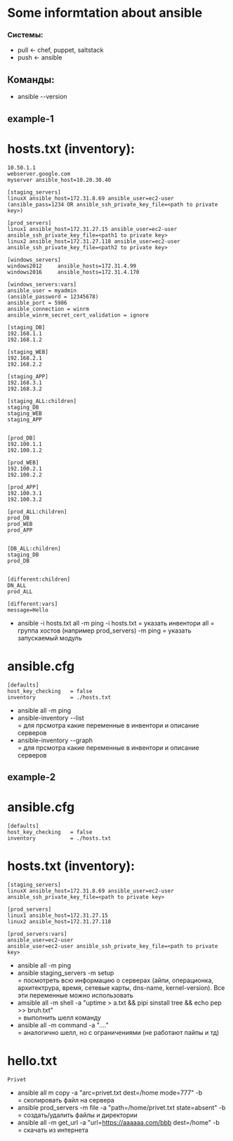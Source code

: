# Some informtation about ansible

### Системы:
 - pull <- chef, puppet, saltstack
 - push <- ansible


## Команды:
 - ansible --version


## example-1

# hosts.txt (inventory):

```
10.50.1.1
webserver.google.com
myserver ansible_host=10.20.30.40

[staging_servers]
linuxX ansible_host=172.31.8.69 ansible_user=ec2-user (ansible_pass=1234 OR ansible_ssh_private_key_file=<path to private key>)

[prod_servers]
linux1 ansible_host=172.31.27.15 ansible_user=ec2-user ansible_ssh_private_key_file=<path1 to private key>
linux2 ansible_host=172.31.27.118 ansible_user=ec2-user ansible_ssh_private_key_file=<path2 to private key>

[windows_servers]
windows2012     ansible_hosts=172.31.4.99
windows2016     ansible_hosts=172.31.4.170

[windows_servers:vars]
ansible_user = myadmin
(ansible_password = 12345678)
ansible_port = 5986
ansible_connection = winrm
ansible_winrm_secret_cert_validation = ignore

[staging_DB]
192.168.1.1
192.168.1.2

[staging_WEB]
192.168.2.1
192.168.2.2

[staging_APP]
192.168.3.1
192.168.3.2

[staging_ALL:children]
staging_DB
staging_WEB
staging_APP


[prod_DB]
192.100.1.1
192.100.1.2

[prod_WEB]
192.100.2.1
192.100.2.2

[prod_APP]
192.100.3.1
192.100.3.2

[prod_ALL:children]
prod_DB
prod_WEB
prod_APP


[DB_ALL:children]
staging_DB
prod_DB


[different:children]
DN_ALL
prod_ALL

[different:vars]
message=Hello
```


 - ansible -i hosts.txt all -m ping
-i hosts.txt    = указать инвентори
all             = группа хостов (например prod_servers)
-m ping         = указать запускаемый модуль



# ansible.cfg

```
[defaults]
host_key_checking   = false
inventory           = ./hosts.txt
```


 - ansible all -m ping
 - ansible-inventory --list  
= для прсмотра какие переменные в инвентори и описание серверов
 - ansible-inventory --graph  
= для прсмотра какие переменные в инвентори и описание серверов



## example-2



# ansible.cfg
```
[defaults]
host_key_checking   = false
inventory           = ./hosts.txt
```
# hosts.txt (inventory):
```
[staging_servers]
linuxX ansible_host=172.31.8.69 ansible_user=ec2-user ansible_ssh_private_key_file=<path to private key>

[prod_servers]
linux1 ansible_host=172.31.27.15 
linux2 ansible_host=172.31.27.118

[prod_servers:vars]
ansible_user=ec2-user
ansible_user=ec2-user ansible_ssh_private_key_file=<path to private key>
```

 - ansible all -m ping
 - ansible staging_servers -m setup   
= посмотреть всю информацию о серверах (айпи, операционка, архитектрура, время, сетевые карты, dns-name, kernel-version). Все эти переменные можно использовать
 - amsible all -m shell -a "uptime > a.txt && pipi sinstall tree && echo pep >> bruh.txt"  
= выполнить шелл команду
 - ansible all -m command -a "...."  
= аналогично шелл, но с ограничениями (не работают пайпы и тд)


# hello.txt
```
Privet
```
 - ansible all m copy -a "arc=privet.txt dest=/home mode=777" -b  
= скопировать файл на сервера
 - ansible prod_servers -m file -a "path=/home/privet.txt state=absent" -b  
= создать/удалить файлы и директории
 - ansible all -m get_url -a "url=https://aaaaaa.com/bbb dest=/home" -b  
= скачать из интернета




